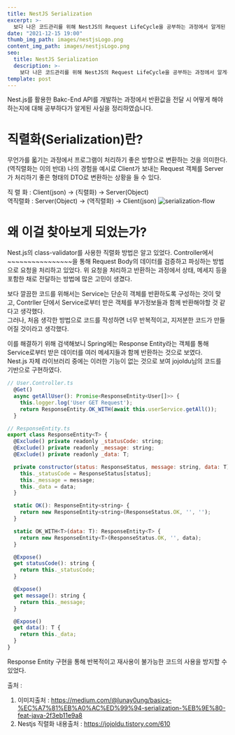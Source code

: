 ```yaml
---
title: NestJS Serialization
excerpt: >-
  보다 나은 코드관리를 위해 NestJS의 Request LifeCycle을 공부하는 과정에서 알게된 사실을 정리
date: "2021-12-15 19:00"
thumb_img_path: images/nestjsLogo.png
content_img_path: images/nestjsLogo.png
seo:
  title: NestJS Serialization
  description: >-
    보다 나은 코드관리를 위해 NestJS의 Request LifeCycle을 공부하는 과정에서 알게된 사실을 정리
template: post
---
```


Nest.js를 활용한 Bakc-End API를 개발하는 과정에서 반환값을 전달 시 어떻게 해야하는지에 대해 공부하다가 알게된 사실을 정리하였습니다.

# 직렬화(Serialization)란?

무언가를 옯기는 과정에서 프로그램이 처리하기 좋은 방향으로 변환하는 것을 의미한다. (역직렬화는 이의 반대)
나의 경험을 예시로 Client가 보내는 Request 객체를 Server가 처리하기 좋은 형태의 DTO로 변환하는 상황을 들 수 있다.

직 렬 화 : Client(json) -> (직렬화) -> Server(Object)  
역직렬화 : Server(Object) -> (역직렬화) -> Client(json)
![serialization-flow](../../../images/serialization-flow.png)

# 왜 이걸 찾아보게 되었는가?

Nest.js의 class-validator를 사용한 직렬화 방법은 알고 있었다.
Controller에서 ~~~~~~~~~~~~~~~~을 통해 Request Body의 데이터를 검증하고 파싱하는 방법으로 요청을 처리하고 있었다.
위 요청을 처리하고 반환하는 과정에서 상태, 메세지 등을 포함한 채로 전달하는 방법에 많은 고민이 생겼다.

보다 깔끔한 코드를 위해서는 Service는 단순히 객체를 반환하도록 구성하는 것이 맞고,
Contrller 단에서 Service로부터 받은 객체를 부가정보들과 함께 반환해야할 것 같다고 생각했다.  
그러나, 처음 생각한 방법으로 코드를 작성하면 너무 반복적이고, 지저분한 코드가 만들어질 것이라고 생각했다.

이를 해결하기 위해 검색해보니 Spring에는 Response Entity라는 객체를 통해 Service로부터 받은 데이터를 여러 메세지들과 함께 반환하는 것으로 보였다.  
Nest.js 자체 라이브러리 중에는 이러한 기능이 없는 것으로 보여 jojoldu님의 코드를 기반으로 구현하였다.

```js {numberLines}
// User.Controller.ts
  @Get()
  async getAllUser(): Promise<ResponseEntity<User[]>> {
    this.logger.log('User GET Request');
    return ResponseEntity.OK_WITH(await this.userService.getAll());
  }
```

```js {numberLines}
// ResponseEntity.ts
export class ResponseEntity<T> {
  @Exclude() private readonly _statusCode: string;
  @Exclude() private readonly _message: string;
  @Exclude() private readonly _data: T;

  private constructor(status: ResponseStatus, message: string, data: T) {
    this._statusCode = ResponseStatus[status];
    this._message = message;
    this._data = data;
  }

  static OK(): ResponseEntity<string> {
    return new ResponseEntity<string>(ResponseStatus.OK, '', '');
  }

  static OK_WITH<T>(data: T): ResponseEntity<T> {
    return new ResponseEntity<T>(ResponseStatus.OK, '', data);
  }

  @Expose()
  get statusCode(): string {
    return this._statusCode;
  }

  @Expose()
  get message(): string {
    return this._message;
  }

  @Expose()
  get data(): T {
    return this._data;
  }
}
```

Response Entity 구현을 통해 반복적이고 재사용이 불가능한 코드의 사용을 방지할 수 있었다.

출처 :

1. 이미지출처 : https://medium.com/@lunay0ung/basics-%EC%A7%81%EB%A0%AC%ED%99%94-serialization-%EB%9E%80-feat-java-2f3eb11e9a8
2. Nestjs 직렬화 내용출처 : https://jojoldu.tistory.com/610
